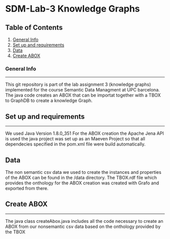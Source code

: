 # SDM-Lab-3 Knowledge Graphs

## Table of Contents
1. [General Info](#general-info)
2. [Set up and requirements](#Setupandrequirements)
3. [Data](#data)
4. [Create ABOX](#abox)

### General Info
***
This git repository is part of the lab assignment 3 (knowledge graphs) implemented for the course Semantic Data Managment at UPC barcelona. The java code creates an ABOX that can be importat together with a TBOX to GraphDB to create a knowledge Graph.

## Set up and requirements
***
We used Java Version 1.8.0_351
For the ABOX creation the Apache Jena API is used the java project was set up as an Maeven Project so that all dependecies specified in the pom.xml file were build automatically.

## Data

The non semantic csv data we used to create the instances and properties of the ABOX can be found in the /data directory. The TBOX.rdf file which provides the onthology for the ABOX creation was created with Grafo and exported from there.

## Create ABOX
***
The java class createAbox.java includes all the code necessary to create an ABOX from our nonsemantic csv data based on the onthology provided by the TBOX

